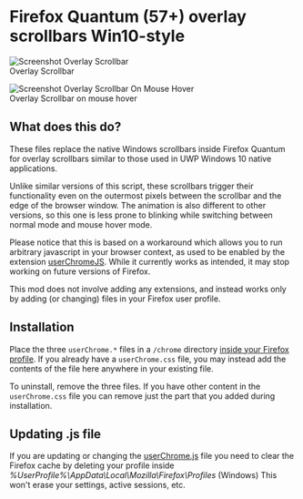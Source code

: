 # Firefox Quantum (57+) overlay scrollbars Win10-style      

![Screenshot Overlay Scrollbar](https://raw.githubusercontent.com/endeavoursc/firefox-overlay-scrollbars-win10/master/screenshots/screenshot.png)  
Overlay Scrollbar


![Screenshot Overlay Scrollbar On Mouse Hover](https://raw.githubusercontent.com/endeavoursc/firefox-overlay-scrollbars-win10/master/screenshots/screenshot-hover.png)  
Overlay Scrollbar on mouse hover


## What does this do?

These files replace the native Windows scrollbars inside Firefox Quantum for overlay scrollbars similar to those used in UWP Windows 10 native applications.

Unlike similar versions of this script, these scrollbars trigger their functionality even on the outermost pixels between the scrollbar and the edge of the browser window.
The animation is also different to other versions, so this one is less prone to blinking while switching between normal mode and mouse hover mode.

Please notice that this is based on a workaround which allows you to run arbitrary javascript in your browser context, as used to be enabled by the extension [userChromeJS](http://userchromejs.mozdev.org/).
While it currently works as intended, it may stop working on future versions of Firefox.

This mod does not involve adding any extensions, and instead works only by adding (or changing) files in your Firefox user profile.


## Installation

Place the three `userChrome.*` files in a `/chrome` directory [inside your Firefox profile](https://support.mozilla.org/en-US/kb/profiles-where-firefox-stores-user-data). If you already have a `userChrome.css` file, you may instead add the contents of the file here anywhere in your existing file.

To uninstall, remove the three files. If you have other content in the `userChrome.css` file you can remove just the part that you added during installation.

## Updating .js file

If you are updating or changing the [userChrome.js](https://github.com/endeavoursc/firefox-overlay-scrollbars-win10/blob/master/userChrome.js) file you need to clear the Firefox cache by deleting your profile inside *%UserProfile%\AppData\Local\Mozilla\Firefox\Profiles* (Windows)
This won't erase your settings, active sessions, etc.
